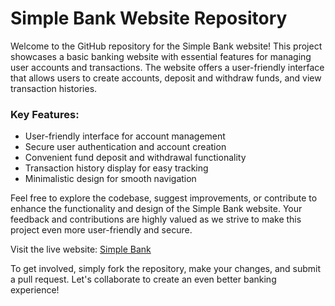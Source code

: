 # Simple Bank Website Repository
<p>Welcome to the GitHub repository for the Simple Bank website! This project showcases a basic banking website with
	essential features for managing user accounts and transactions. The website offers a user-friendly interface
	that allows users to create accounts, deposit and withdraw funds, and view transaction histories.</p>
<h3>Key Features:</h3>
<ul>
	<li>User-friendly interface for account management</li>
	<li>Secure user authentication and account creation</li>
	<li>Convenient fund deposit and withdrawal functionality</li>
	<li>Transaction history display for easy tracking</li>
	<li>Minimalistic design for smooth navigation</li>
</ul>
<p>Feel free to explore the codebase, suggest improvements, or contribute to enhance the functionality and design of
	the Simple Bank website. Your feedback and contributions are highly valued as we strive to make this project
	even more user-friendly and secure.</p>
<p>Visit the live website: <a href="https://sazidulalam47.github.io/simple-bank/">Simple Bank</a></p>
<p>To get involved, simply fork the repository, make your changes, and submit a pull request. Let's collaborate to
	create an even better banking experience!</p>
